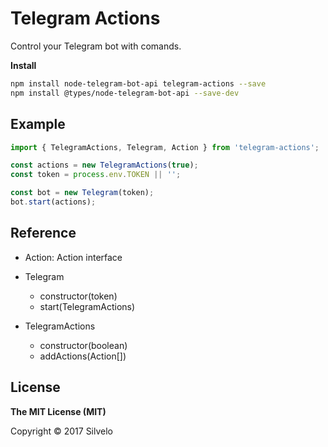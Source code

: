 # Telegram Actions

Control your Telegram bot with comands.

__Install__

```bash
npm install node-telegram-bot-api telegram-actions --save
npm install @types/node-telegram-bot-api --save-dev
```

## Example

```typescript
import { TelegramActions, Telegram, Action } from 'telegram-actions';

const actions = new TelegramActions(true);
const token = process.env.TOKEN || '';

const bot = new Telegram(token);
bot.start(actions);
```

## Reference

- Action: Action interface

- Telegram
    - constructor(token)
    - start(TelegramActions)

- TelegramActions
    - constructor(boolean)
    - addActions(Action[])


## License

**The MIT License (MIT)**

Copyright © 2017 Silvelo